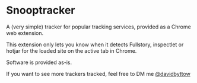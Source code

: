 # Snooptracker
A (very simple) tracker for popular tracking services, provided as a Chrome web extension.

This extension only lets you know when it detects Fullstory, inspectlet or hotjar for the loaded site on the active tab in Chrome.

Software is provided as-is.

If you want to see more trackers tracked, feel free to DM me [@davidbyttow](http://twitter.com/davidbyttow)
